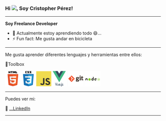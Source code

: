 ### Hi <img src="https://media2.giphy.com/media/Q7LHmoFwVP6Yc1swZs/200w.webp?cid=ecf05e47zedqvzjmoj981m90as97at3pdwpg0mlkbxqq7lgb&rid=200w.webp&ct=s" width="35px">, Soy Cristopher Pérez!

---

<b> Soy Freelance Developer </b>


- 🌱 Actualmente estoy aprendiendo todo 😄...
- ⚡ Fun fact: Me gusta andar en bicicleta

---

Me gusta aprender diferentes lenguajes y herramientas entre ellos:



🧰Toolbox

<img src="https://github.com/devicons/devicon/blob/master/icons/html5/html5-original-wordmark.svg" alt="Html logo" width="50" height=""><img src="https://github.com/devicons/devicon/blob/master/icons/css3/css3-original-wordmark.svg" alt="css logo" width="50" height="50"><img src="https://github.com/devicons/devicon/blob/master/icons/javascript/javascript-original.svg" alt="JavaScript logo" width="50" height="50"><img src="https://github.com/devicons/devicon/blob/master/icons/vuejs/vuejs-original-wordmark.svg" alt="Vuejs logo" width="50" height="50"> <img src="https://github.com/devicons/devicon/blob/master/icons/git/git-original-wordmark.svg" alt="Git logo" width="50" height="50"> <img src="https://github.com/devicons/devicon/blob/master/icons/nodejs/nodejs-original-wordmark.svg" alt="Nodejs logo" width="50" height="50"> 

---

Puedes ver mi:

💬 [...LinkedIn](https://www.linkedin.com/in/cristopher-perez/)

---



<!--
**cristopherperez/cristopherperez** is a ✨ _special_ ✨ repository because its `README.md` (this file) appears on your GitHub profile.

Here are some ideas to get you started:


-->
